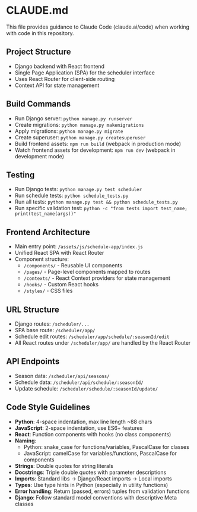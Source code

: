 # CLAUDE.md

This file provides guidance to Claude Code (claude.ai/code) when working with code in this repository.

## Project Structure
- Django backend with React frontend
- Single Page Application (SPA) for the scheduler interface
- Uses React Router for client-side routing
- Context API for state management

## Build Commands
- Run Django server: `python manage.py runserver`
- Create migrations: `python manage.py makemigrations`
- Apply migrations: `python manage.py migrate`
- Create superuser: `python manage.py createsuperuser`
- Build frontend assets: `npm run build` (webpack in production mode)
- Watch frontend assets for development: `npm run dev` (webpack in development mode)

## Testing
- Run Django tests: `python manage.py test scheduler`
- Run schedule tests: `python schedule_tests.py`
- Run all tests: `python manage.py test && python schedule_tests.py`
- Run specific validation test: `python -c "from tests import test_name; print(test_name(args))"`

## Frontend Architecture
- Main entry point: `/assets/js/schedule-app/index.js`
- Unified React SPA with React Router
- Component structure:
  - `/components/` - Reusable UI components
  - `/pages/` - Page-level components mapped to routes
  - `/contexts/` - React Context providers for state management
  - `/hooks/` - Custom React hooks
  - `/styles/` - CSS files

## URL Structure
- Django routes: `/scheduler/...`
- SPA base route: `/scheduler/app/`
- Schedule edit routes: `/scheduler/app/schedule/:seasonId/edit`
- All React routes under `/scheduler/app/` are handled by the React Router

## API Endpoints
- Season data: `/scheduler/api/seasons/`
- Schedule data: `/scheduler/api/schedule/:seasonId/`
- Update schedule: `/scheduler/schedule/:seasonId/update/`

## Code Style Guidelines
- **Python**: 4-space indentation, max line length ~88 chars
- **JavaScript**: 2-space indentation, use ES6+ features
- **React**: Function components with hooks (no class components)
- **Naming**:
  - Python: snake_case for functions/variables, PascalCase for classes
  - JavaScript: camelCase for variables/functions, PascalCase for components
- **Strings**: Double quotes for string literals
- **Docstrings**: Triple double quotes with parameter descriptions
- **Imports**: Standard libs → Django/React imports → Local imports
- **Types**: Use type hints in Python (especially in utility functions)
- **Error handling**: Return (passed, errors) tuples from validation functions
- **Django**: Follow standard model conventions with descriptive Meta classes